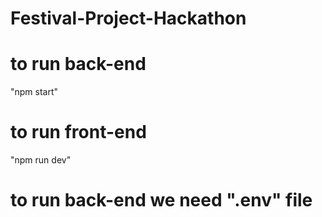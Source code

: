 # Festival-Project-Hackathon
# to run back-end
"npm start"
# to run front-end
"npm run dev"
# to run back-end we need ".env" file
